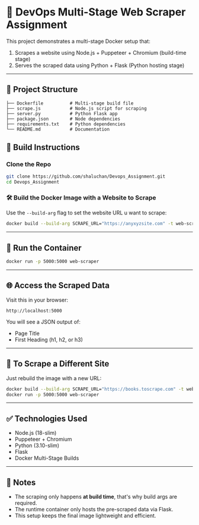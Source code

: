 
# 🐳 DevOps Multi-Stage Web Scraper Assignment

This project demonstrates a multi-stage Docker setup that:
1. Scrapes a website using Node.js + Puppeteer + Chromium (build-time stage)
2. Serves the scraped data using Python + Flask (Python hosting stage)

---

## 📂 Project Structure

```
├── Dockerfile          # Multi-stage build file
├── scrape.js           # Node.js script for scraping
├── server.py           # Python Flask app
├── package.json        # Node dependencies
├── requirements.txt    # Python dependencies
└── README.md           # Documentation
```


## 🧱 Build Instructions

### Clone the Repo
```bash
git clone https://github.com/shaluchan/Devops_Assignment.git
cd Devops_Assignment
```

### 🛠️ Build the Docker Image with a Website to Scrape

Use the `--build-arg` flag to set the website URL u want to scrape:

```bash
docker build --build-arg SCRAPE_URL="https://anyxyzsite.com" -t web-scraper .
```

---

## 🚀 Run the Container

```bash
docker run -p 5000:5000 web-scraper
```

---

## 🌐 Access the Scraped Data

Visit this in your browser:
```
http://localhost:5000
```
You will see a JSON output of:
- Page Title
- First Heading (h1, h2, or h3)

---

## 🔄 To Scrape a Different Site
Just rebuild the image with a new URL:
```bash
docker build --build-arg SCRAPE_URL="https://books.toscrape.com" -t web-scraper .
docker run -p 5000:5000 web-scraper
```

---

## ✅ Technologies Used
- Node.js (18-slim)
- Puppeteer + Chromium
- Python (3.10-slim)
- Flask
- Docker Multi-Stage Builds

---

## 📌 Notes
- The scraping only happens **at build time**, that's why build args are required.
- The runtime container only hosts the pre-scraped data via Flask.
- This setup keeps the final image lightweight and efficient.
